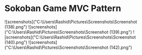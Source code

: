 # Sokoban Game MVC Pattern
![screenshots]("C:\Users\Rashid\Pictures\Screenshots\Screenshot (138).png")
![screenshots]("C:\Users\Rashid\Pictures\Screenshots\Screenshot (139).png")
![screenshots]("C:\Users\Rashid\Pictures\Screenshots\Screenshot (140).png")
![screenshots]("C:\Users\Rashid\Pictures\Screenshots\Screenshot (142).png")
